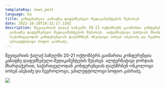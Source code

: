 ```yaml
---
templateKey: news_post
language: ka
title: კონფერენცია კანაფზე დაფუძნებული მედიკამენტების შესახებ
date: 2022-10-20T10:32:17.150Z
description: შვეიცარიის ქალაქ ბაზელში 20-21 ოქტომბერს გაიმართა კონფერენცია
  კანაფზე დაფუძნებული მედიკამენტების შესახებ. ალტერნატივა ჯორჯიას მხარდაჭერით,
  საქართველოდან კონფერენციას დაესწრნენ ონკოლოგი იოსებ აბესაძე და ნევროლოგი,
  ეპილეფტოლოგი სოფიო კასრაძე.
---
```

შვეიცარიის ქალაქ ბაზელში 20-21 ოქტომბერს გაიმართა კონფერენცია კანაფზე დაფუძნებული მედიკამენტების შესახებ. ალტერნატივა ჯორჯიას მხარდაჭერით, საქართველოდან კონფერენციას დაესწრნენ ონკოლოგი იოსებ აბესაძე და ნევროლოგი, ეპილეფტოლოგი სოფიო კასრაძე.

![](/media/uploads/bazeli.jpg)

</div>